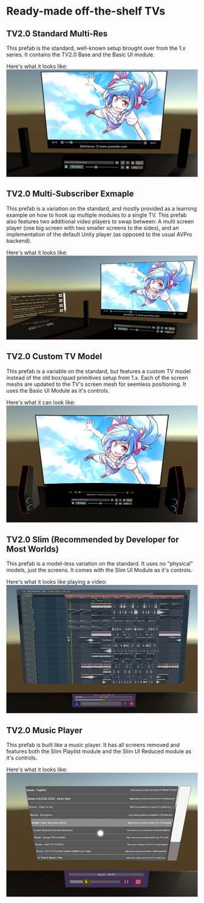 # Ready-made off-the-shelf TVs

## TV2.0 Standard Multi-Res
This prefab is the standard, well-known setup brought over from the 1.x series. It contains the TV2.0 Base and the Basic UI module.

Here's what it looks like:  
![TV2.0 Standard Multi Res exmaple picture](./Images/StandardMultiResSample.png)

## TV2.0 Multi-Subscriber Exmaple
This prefab is a variation on the standard, and mostly provided as a learning example on how to hook up multiple modules to a single TV. This prefab also features two additional video players to swap between: A multi screen player (one big screen with two smaller screens to the sides), and an implementation of the default Unity player (as opposed to the usual AVPro backend).

Here's what it looks like:  
![TV2.0 Multi Subscriber exmaple picture](./Images/MultiSubscriberExample.png)

## TV2.0 Custom TV Model
This prefab is a variable on the standard, but features a custom TV model instead of the old box/quad primitives setup from 1.x. Each of the screen meshs are updated to the TV's screen mesh for seemless positioning. It uses the Basic UI Module as it's controls.

Here's what it can look like:  
![TV2.0 Multi Subscriber exmaple picture](./Images/CustomModelSample.png)

## TV2.0 Slim (Recommended by Developer for Most Worlds)
This prefab is a model-less variation on the standard. It uses no "physical" models, just the screens. It comes with the Slim UI Module as it's controls.

Here's what it looks like playing a video:  
![TV2.0 Slim exmaple picture](./Images/SlimPlayerExample.png)

## TV2.0 Music Player
This prefab is built like a music player. It has all screens removed and features both the Slim Playlist module and the Slim UI Reduced module as it's controls.

Here's what it looks like:  
![TV2.0 Music Player exmaple picture](./Images/MusicPlayerExample.png)
